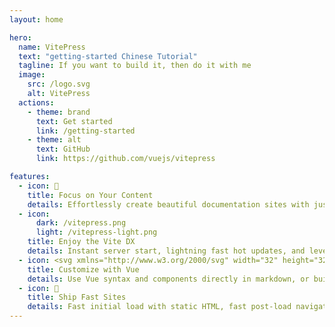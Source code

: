 ```yaml
---
layout: home

hero:
  name: VitePress
  text: "getting-started Chinese Tutorial"
  tagline: If you want to build it, then do it with me
  image:
    src: /logo.svg
    alt: VitePress
  actions:
    - theme: brand
      text: Get started
      link: /getting-started
    - theme: alt
      text: GitHub
      link: https://github.com/vuejs/vitepress

features:
  - icon: 📝
    title: Focus on Your Content
    details: Effortlessly create beautiful documentation sites with just markdown.
  - icon: 
      dark: /vitepress.png
      light: /vitepress-light.png
    title: Enjoy the Vite DX
    details: Instant server start, lightning fast hot updates, and leverage Vite ecosystem plugins.
  - icon: <svg xmlns="http://www.w3.org/2000/svg" width="32" height="32"><path fill="#41b883" d="M24.4 3.925H30l-14 24.15L2 3.925h10.71l3.29 5.6 3.22-5.6Z"/><path fill="#41b883" d="m2 3.925 14 24.15 14-24.15h-5.6L16 18.415 7.53 3.925Z"/><path fill="#35495e" d="M7.53 3.925 16 18.485l8.4-14.56h-5.18L16 9.525l-3.29-5.6Z"/></svg>
    title: Customize with Vue
    details: Use Vue syntax and components directly in markdown, or build custom themes with Vue.
  - icon: 🚀
    title: Ship Fast Sites
    details: Fast initial load with static HTML, fast post-load navigation with client-side routing.
---
```


<style>
  :root {
  --vp-home-hero-name-color: transparent;
  --vp-home-hero-name-background: -webkit-linear-gradient(120deg, #bd34fe, #41d1ff);


  /* --vp-home-hero-image-background-image: linear-gradient(-45deg, #bd34fe 50%, #47caff 50%); */
  --vp-home-hero-image-filter: blur(40px);
}

</style>
